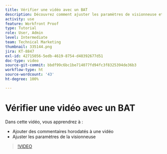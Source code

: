 ```yaml
---
title: Vérifier une vidéo avec un BAT
description: Découvrez comment ajuster les paramètres de visionneuse et ajouter des commentaires horodatés à une vidéo à l’aide de la relecture dans  [!DNL  Workfront].
activity: use
feature: Workfront Proof
type: Tutorial
role: User, Admin
level: Intermediate
team: Technical Marketing
thumbnail: 335144.png
jira: KT-8847
exl-id: 42715056-5edb-4619-8754-d48392677d51
doc-type: video
source-git-commit: bbdf99c6bc1be714077fd94fc3f8325394de36b3
workflow-type: ht
source-wordcount: '43'
ht-degree: 100%

---
```


# Vérifier une vidéo avec un BAT

Dans cette vidéo, vous apprendrez à :

* Ajouter des commentaires horodatés à une vidéo
* Ajuster les paramètres de la visionneuse

>[!VIDEO](https://video.tv.adobe.com/v/335144/?quality=12&learn=on&enablevpops=1)

<!--
## Learn more
* Review a video proof
-->
